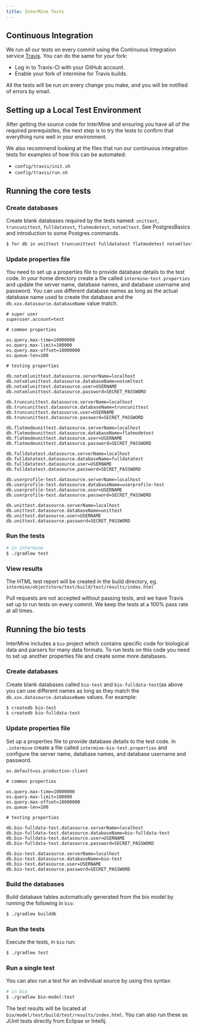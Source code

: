```yaml
---
title: InterMine Tests
---
```


## Continuous Integration

We run all our tests on every commit using the Continuous Integration service [Travis](https://travis-ci.org/intermine/intermine). You can do the same for your fork:

 * Log in to Travis-CI with your GitHub account.
 * Enable your fork of intermine for Travis builds.

All the tests will be run on every change you make, and you will be notified of errors by email.

## Setting up a Local Test Environment

After getting the source code for InterMine and ensuring you have all of the required prerequisites, the next step is to try the tests to confirm that everything runs well in your environment.

We also recommend looking at the files that run our continuous integration tests for examples of how this can be automated:

 * `config/travis/init.sh`
 * `config/travis/run.sh`

## Running the core tests

### Create databases

Create blank databases required by the tests named: `unittest`, `truncunittest`, `fulldatatest`, `flatmodetest`, `notxmltest`. See PostgresBasics and introduction to some Postgres commands.

```bash
$ for db in unittest truncunittest fulldatatest flatmodetest notxmltest; do createdb $db; done
```

### Update properties file

You need to set up a properties file to provide database details to the test code. In your home directory create a file called `intermine-test.properties` and update the server name, database names, and database username and password. You can use different database names as long as the actual database name used to create the database and the `db.xxx.datasource.databaseName` value match.

```text
# super user
superuser.account=test

# common properties

os.query.max-time=10000000
os.query.max-limit=100000
os.query.max-offset=10000000
os.queue-len=100

# testing properties

db.notxmlunittest.datasource.serverName=localhost
db.notxmlunittest.datasource.databaseName=notxmltest
db.notxmlunittest.datasource.user=USERNAME
db.notxmlunittest.datasource.password=SECRET_PASSWORD

db.truncunittest.datasource.serverName=localhost
db.truncunittest.datasource.databaseName=truncunittest
db.truncunittest.datasource.user=USERNAME
db.truncunittest.datasource.password=SECRET_PASSWORD

db.flatmodeunittest.datasource.serverName=localhost
db.flatmodeunittest.datasource.databaseName=flatmodetest
db.flatmodeunittest.datasource.user=USERNAME
db.flatmodeunittest.datasource.password=SECRET_PASSWORD

db.fulldatatest.datasource.serverName=localhost
db.fulldatatest.datasource.databaseName=fulldatatest
db.fulldatatest.datasource.user=USERNAME
db.fulldatatest.datasource.password=SECRET_PASSWORD

db.userprofile-test.datasource.serverName=localhost
db.userprofile-test.datasource.databaseName=userprofile-test
db.userprofile-test.datasource.user=USERNAME
db.userprofile-test.datasource.password=SECRET_PASSWORD

db.unittest.datasource.serverName=localhost
db.unittest.datasource.databaseName=unittest
db.unittest.datasource.user=USERNAME
db.unittest.datasource.password=SECRET_PASSWORD
```

### Run the tests

```bash
# in intermine
$ ./gradlew test
```

### View results

The HTML test report will be created in the build directory, eg. `intermine/objectstore/test/build/test/results/index.html`

Pull requests are not accepted without passing tests, and we have Travis set up to run tests on every commit. We keep the tests at a 100% pass rate at all times.

## Running the bio tests

InterMine includes a `bio` project which contains specific code for biological data and parsers for many data formats. To run tests on this code you need to set up another properties file and create some more databases.

### Create databases

Create blank databases called `bio-test` and `bio-fulldata-test`\(as above you can use different names as long as they match the `db.xxx.datasource.databaseName` values. For example:

```bash
$ createdb bio-test
$ createdb bio-fulldata-test
```

### Update properties file

Set up a properties file to provide database details to the test code. In `.intermine` create a file called `intermine-bio-test.properties` and configure the server name, database names, and database username and password.

```text
os.default=os.production-client

# common properties

os.query.max-time=10000000
os.query.max-limit=100000
os.query.max-offset=10000000
os.queue-len=100

# testing properties

db.bio-fulldata-test.datasource.serverName=localhost
db.bio-fulldata-test.datasource.databaseName=bio-fulldata-test
db.bio-fulldata-test.datasource.user=USERNAME
db.bio-fulldata-test.datasource.password=SECRET_PASSWORD

db.bio-test.datasource.serverName=localhost
db.bio-test.datasource.databaseName=bio-test
db.bio-test.datasource.user=USERNAME
db.bio-test.datasource.password=SECRET_PASSWORD
```

### Build the databases

Build database tables automatically generated from the bio model by running the following in `bio`:

```bash
$ ./gradlew builddb
```

### Run the tests

Execute the tests, in `bio` run:

```bash
$ ./gradlew test
```

### Run a single test

You can also run a test for an individual source by using this syntax:

```bash
# in bio
$ ./gradlew bio-model:test
```

The test results will be located at `bio/model/test/build/test/results/index.html`. You can also run these as JUnit tests directly from Eclipse or Intellij.

